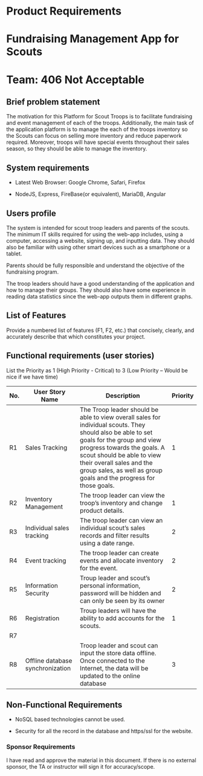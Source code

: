 # Product Requirements
              
# Fundraising Management App for Scouts

# Team: 406 Not Acceptable


## Brief problem statement 

The motivation for this Platform for Scout Troops is to facilitate fundraising and event management of each of the troops. Additionally, the main task of the application platform is to manage the each of the troops inventory so the Scouts can focus on selling more inventory and reduce paperwork required. Moreover, troops will have special events throughout their sales season, so they should be able to manage the inventory. 

## System requirements

- Latest Web Browser: Google Chrome, Safari, Firefox

- NodeJS, Express, FireBase(or equivalent), MariaDB, Angular


## Users profile

The system is intended for scout troop leaders and parents of the scouts. The minimum IT skills required for using the web-app includes, using a computer, accessing a website, signing up, and inputting data. They should also be familiar with using other smart devices such as a smartphone or a tablet.

Parents should be fully responsible and understand the objective of the fundraising program.

The troop leaders should have a good understanding of the application and how to manage their groups. They should also have some experience in reading data statistics since the web-app outputs them in different graphs.

## List of Features

Provide a numbered list of features (F1, F2, etc.) that concisely, clearly, and accurately describe that which constitutes your project.

## Functional requirements (user stories)

List the Priority as 1 (High Priority - Critical) to 3 (Low Priority – Would be nice if we have time)

| No.| User Story Name | Description | Priority |
| ---| ----------------| ----------- | -------- |
|  R1  |Sales Tracking |The Troop leader should be able to view overall sales for individual scouts. They should also be able to set goals for the group and view progress towards the goals. A scout should be able to view their overall sales and the group sales, as well as group goals and the progress for those goals.             |     1     |   
|  R2  |Inventory Management |The troop leader can view the troop’s inventory and change product details.  |     1     | 
|  R3  |Individual sales tracking |The troop leader can view an individual scout’s sales records and filter results using a date range.             |     2     | 
|  R4  |Event tracking  |The troop leader can create events and allocate inventory for the event.            |     2     | 
|  R5  |Information Security|Troup leader and scout’s personal information, password will be hidden and can only be seen by its owner             |    2      | 
|  R6  |Registration  |Troup leaders will have the ability to add accounts for the scouts.             |   1       | 
|  R7  |                 |             |          | 
|  R8  |Offline database synchronization|Troop leader and scout can input the store data offline. Once connected to the Internet, the data will be updated to the online database             | 3         | 

## Non-Functional Requirements
 
- NoSQL based technologies cannot be used.

- Security for all the record in the database and https/ssl for the website.

### Sponsor Requirements

I have read and approve the material in this document.  If there is no external sponsor, the TA or instructor will sign it for accuracy/scope.

















